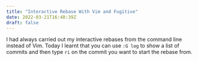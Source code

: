 ```yaml
---
title: "Interactive Rebase With Vim and Fugitive"
date: 2022-03-21T16:48:39Z
draft: false
---
```

I had always carried out my interactive rebases from the command line instead of Vim. Today I learnt that you can use `:G log` to show a list of commits and then type `ri` on the commit you want to start the rebase from.

